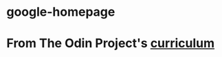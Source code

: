 # google-homepage

# From The Odin Project's [curriculum](http://www.theodinproject.com/web-development-101/html-css)


